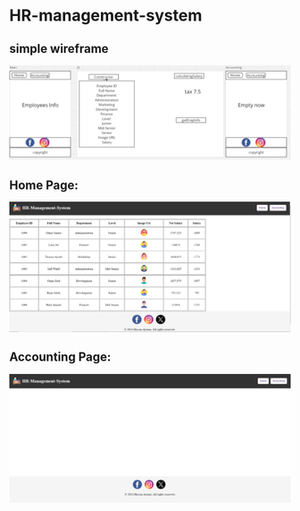 # HR-management-system
## simple wireframe
![Home Page](images/lab7_wireframe.PNG)

## Home Page:
 
![Home Page](images/lab7_home_page.PNG)

## Accounting Page:
 
![Home Page](images/lab7_accounting_page.PNG)